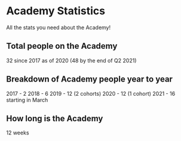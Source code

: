 # Academy Statistics

All the stats you need about the Academy!  

##  Total people on the Academy

32 since 2017 as of 2020 (48 by the end of Q2 2021)

## Breakdown of Academy people year to year

2017 - 2
2018 - 6
2019 - 12 (2 cohorts)
2020 - 12 (1 cohort)
2021 - 16 starting in March

## How long is the Academy

12 weeks




 
